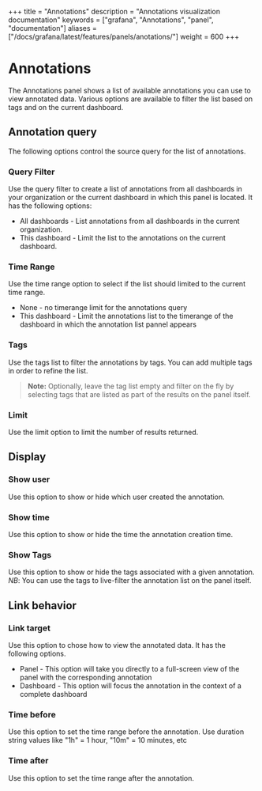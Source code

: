 +++
title = "Annotations"
description = "Annotations visualization documentation"
keywords = ["grafana", "Annotations", "panel", "documentation"]
aliases =["/docs/grafana/latest/features/panels/anotations/"]
weight = 600
+++

# Annotations 

The Annotations panel shows a list of available annotations you can use to view annotated data. Various options are available to filter the list based on tags and on the current dashboard.

## Annotation query

The following options control the source query for the list of annotations. 

### Query Filter

Use the query filter to create a list of annotations from all dashboards in your organization or the current dashboard in which this panel is located. It has the following options:

* All dashboards - List annotations from all dashboards in the current organization.
* This dashboard - Limit the list to the annotations on the current dashboard.

### Time Range

Use the time range option to select if the list should limited to the current time range.

* None - no timerange limit for the annotations query
* This dashboard - Limit the annotations list to the timerange of the dashboard in which the annotation list pannel appears

### Tags

Use the tags list to filter the annotations by tags. You can add multiple tags in order to refine the list. 

> **Note:** Optionally, leave the tag list empty and filter on the fly by selecting tags that are listed as part of the results on the panel itself.

### Limit

Use the limit option to limit the number of results returned.

## Display

### Show user

Use this option to show or hide which user created the annotation. 

### Show time

Use this option to show or hide the time the annotation creation time.

### Show Tags

Use this option to show or hide the tags associated with a given annotation. *NB*: You can use the tags to live-filter the annotation list on the panel itself.

## Link behavior

### Link target

Use this option to chose how to view the annotated data. It has the following options.

* Panel - This option will take you directly to a full-screen view of the panel with the corresponding annotation
* Dashboard - This option will focus the annotation in the context of a complete dashboard

### Time before

Use this option to set the time range before the annotation.  Use duration string values like "1h" = 1 hour, "10m" = 10 minutes, etc

### Time after

Use this option to set the time range after the annotation.
